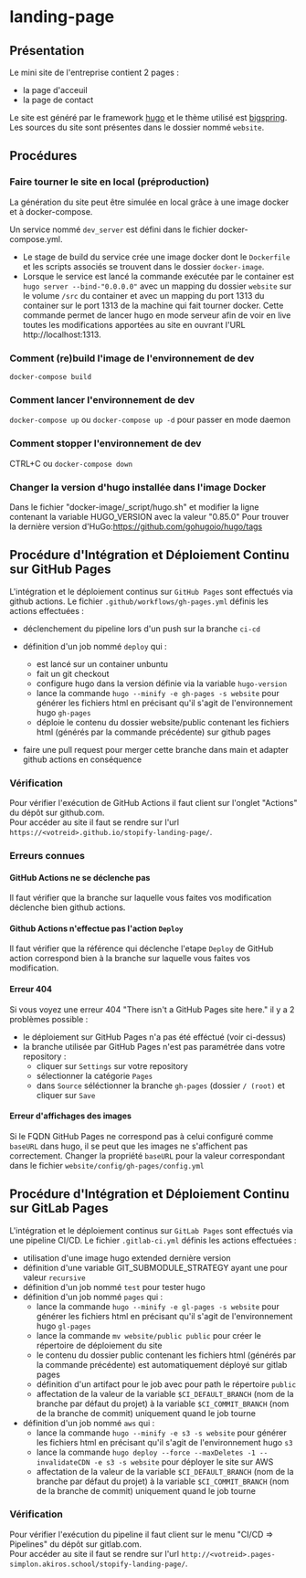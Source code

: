 # landing-page
## Présentation
Le mini site de l'entreprise contient 2 pages :
- la page d'acceuil
- la page de contact

Le site est généré par le framework [hugo](https://gohugo.io/) et le thème utilisé est [bigspring](https://themes.gohugo.io/bigspring-hugo-startup-theme/).
Les sources du site sont présentes dans le dossier nommé `website`.

## Procédures
### Faire tourner le site en local (préproduction)
La génération du site peut être simulée en local grâce à une image docker et à docker-compose.

Un service nommé `dev_server` est défini dans le fichier docker-compose.yml.
- Le stage de build du service crée une image docker dont le `Dockerfile` et les scripts associés se trouvent dans le dossier `docker-image`.
- Lorsque le service est lancé la commande exécutée par le container est `hugo server --bind-"0.0.0.0"` avec un mapping du dossier `website` sur le volume `/src` du container et avec un mapping du port 1313 du container sur le port 1313 de la machine qui fait tourner docker. Cette commande permet de lancer hugo en mode serveur afin de voir en live toutes les modifications apportées au site en ouvrant l'URL http://localhost:1313.

### Comment (re)build l'image de l'environnement de dev
`docker-compose build`

### Comment lancer l'environnement de dev
`docker-compose up` ou `docker-compose up -d` pour passer en mode daemon

### Comment stopper l'environnement de dev
CTRL+C ou `docker-compose down`

### Changer la version d'hugo installée dans l'image Docker
Dans le fichier "docker-image/_script/hugo.sh" et modifier la ligne contenant la variable HUGO_VERSION avec la valeur "0.85.0"
Pour trouver la dernière version d'HuGo:https://github.com/gohugoio/hugo/tags

## Procédure d'Intégration et Déploiement Continu sur GitHub Pages
L'intégration et le déploiement continus sur `GitHub Pages` sont effectués via github actions.
Le fichier `.github/workflows/gh-pages.yml` définis les actions effectuées :
- déclenchement du pipeline lors d'un push sur la branche `ci-cd`
- définition d'un job nommé `deploy` qui :
  - est lancé sur un container unbuntu
  - fait un git checkout
  - configure hugo dans la version définie via la variable `hugo-version`
  - lance la commande `hugo --minify -e gh-pages -s website` pour générer les fichiers html en précisant qu'il s'agit de l'environnement hugo `gh-pages`
  - déploie le contenu du dossier website/public contenant les fichiers html (générés par la commande précédente) sur github pages

- faire une pull request pour merger cette branche dans main et adapter github actions en conséquence

### Vérification
Pour vérifier l'exécution de GitHub Actions il faut client sur l'onglet "Actions" du dépôt sur github.com.  
Pour accéder au site il faut se rendre sur l'url `https://<votreid>.github.io/stopify-landing-page/`.

### Erreurs connues
#### GitHub Actions ne se déclenche pas
Il faut vérifier que la branche sur laquelle vous faites vos modification déclenche bien github actions.

#### Github Actions n'effectue pas l'action `Deploy`
Il faut vérifier que la référence qui déclenche l'etape `Deploy` de GitHub action correspond bien à la branche sur laquelle vous faites vos modification. 

#### Erreur 404
Si vous voyez une erreur 404 "There isn't a GitHub Pages site here." il y a 2 problèmes possible :
- le déploiement sur GitHub Pages n'a pas été efféctué (voir ci-dessus)
- la branche utilisée par GitHub Pages n'est pas paramétrée dans votre repository :
  - cliquer sur `Settings` sur votre repository
  - sélectionner la catégorie `Pages`
  - dans `Source` séléctionner la branche `gh-pages` (dossier `/ (root)` et cliquer sur `Save`

#### Erreur d'affichages des images
Si le FQDN GitHub Pages ne correspond pas à celui configuré comme `baseURL` dans hugo, il se peut que les images ne s'affichent pas correctement.
Changer la propriété `baseURL` pour la valeur correspondant dans le fichier `website/config/gh-pages/config.yml`

## Procédure d'Intégration et Déploiement Continu sur GitLab Pages
L'intégration et le déploiement continus sur `GitLab Pages` sont effectués via une pipeline CI/CD.
Le fichier `.gitlab-ci.yml` définis les actions effectuées :
- utilisation d'une image hugo extended dernière version
- définition d'une variable GIT_SUBMODULE_STRATEGY ayant une pour valeur `recursive`
- définition d'un job nommé `test` pour tester hugo
- définition d'un job nommé `pages` qui :
  - lance la commande `hugo --minify -e gl-pages -s website` pour générer les fichiers html en précisant qu'il s'agit de l'environnement hugo `gl-pages`
  - lance la commande `mv website/public public` pour créer le répertoire de déploiement du site
  - le contenu du dossier public contenant les fichiers html (générés par la commande précédente) est automatiquement déployé sur gitlab pages
  - définition d'un artifact pour le job avec pour path le répertoire `public`
  - affectation de la valeur de la variable `$CI_DEFAULT_BRANCH` (nom de la branche par défaut du projet) à la variable `$CI_COMMIT_BRANCH` (nom de  la branche de commit) uniquement quand le job tourne
- définition d'un job nommé `aws` qui :
  - lance la commande `hugo --minify -e s3 -s website` pour générer les fichiers html en précisant qu'il s'agit de l'environnement hugo `s3`
  - lance la commande `hugo deploy --force --maxDeletes -1 --invalidateCDN -e s3 -s website` pour déployer le site sur AWS
  - affectation de la valeur de la variable `$CI_DEFAULT_BRANCH` (nom de la branche par défaut du projet) à la variable `$CI_COMMIT_BRANCH` (nom de la branche de commit) uniquement quand le job tourne

### Vérification
Pour vérifier l'exécution du pipeline il faut client sur le menu "CI/CD => Pipelines" du dépôt sur gitlab.com.  
Pour accéder au site il faut se rendre sur l'url `http://<votreid>.pages-simplon.akiros.school/stopify-landing-page/`.
